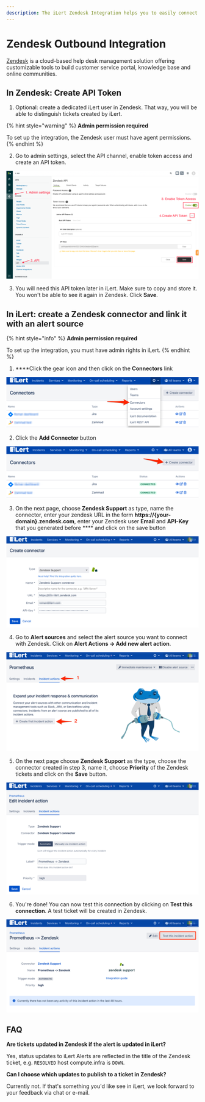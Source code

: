 ```yaml
---
description: The iLert Zendesk Integration helps you to easily connect iLert with Zendesk.
---
```


# Zendesk Outbound Integration

[Zendesk](https://www.zendesk.com/) is a cloud-based help desk management solution offering customizable tools to build customer service portal, knowledge base and online communities.

## In Zendesk: Create API Token <a id="api-token"></a>

1. Optional: create a dedicated iLert user in Zendesk. That way, you will be able to distinguish tickets created by iLert.

{% hint style="warning" %}
**Admin permission required**

To set up the integration, the Zendesk user must have agent permissions.
{% endhint %}

2. Go to admin settings, select the API channel, enable token access and create an API token. 

![](../../.gitbook/assets/zd1.png)

3. You will need this API token later in iLert. Make sure to copy and store it. You won't be able to see it again in Zendesk. Click **Save**.

## In iLert: create a Zendesk connector and link it with an alert source <a id="alarm-source"></a>

{% hint style="info" %}
**Admin permission required**

To set up the integration, you must have admin rights in iLert.
{% endhint %}

1. ****Click the gear icon and then click on the **Connectors** link

![](../../.gitbook/assets/screenshot_16_03_21__15_46.png)

2. Click the **Add Connector** button

![](../../.gitbook/assets/screenshot_16_03_21__15_48.png)

3. On the next page, choose **Zendesk Support** as type, name the connector, enter your zendesk URL in the form **https://{your-domain}.zendesk.com**, enter your Zendesk user **Email** and **API-Key** that you generated before **** and click on the save button

![](../../.gitbook/assets/ilert%20%2895%29.png)

4. Go to **Alert sources** and select the alert source you want to connect with Zendesk. Click on **Alert Actions → Add new alert action**.

![](../../.gitbook/assets/ilert%20%2892%29.png)

5. On the next page choose **Zendesk Support** as the type, choose the connector created in step 3, name it, choose **Priority** of the Zendesk tickets and click on the **Save** button.

![](../../.gitbook/assets/ilert%20%2891%29.png)

6. You're done! You can now test this connection by clicking on **Test this connection**. A test ticket will be created in Zendesk.

![](../../.gitbook/assets/ilert%20%2893%29.png)

## FAQ <a id="faq"></a>

**Are tickets updated in Zendesk if the alert is updated in iLert?**

Yes, status updates to iLert Alerts are reflected in the title of the Zendesk ticket, e.g. `RESOLVED` host compute.infra is `DOWN`.

**Can I choose which updates to publish to a ticket in Zendesk?**

Currently not. If that's something you'd like see in iLert, we look forward to your feedback via chat or e-mail.

